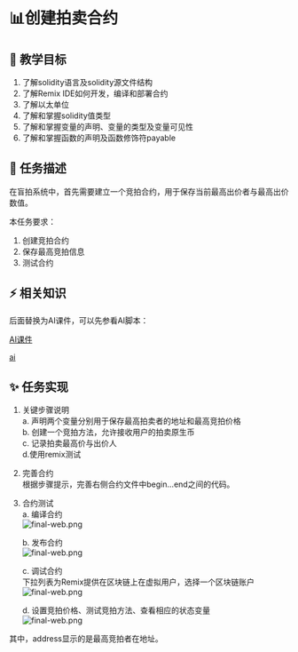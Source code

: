 # 📊创建拍卖合约

## **🚧 教学目标**

1. 了解solidity语言及solidity源文件结构
2. 了解Remix IDE如何开发，编译和部署合约
3. 了解以太单位
4. 了解和掌握solidity值类型
5. 了解和掌握变量的声明、变量的类型及变量可见性
6. 了解和掌握函数的声明及函数修饰符payable

## **💚 任务描述**

在盲拍系统中，首先需要建立一个竞拍合约，用于保存当前最高出价者与最高出价数值。

本任务要求：

1. 创建竞拍合约
2. 保存最高竞拍信息
3. 测试合约

## **⚡ 相关知识**

 后面替换为AI课件，可以先参看AI脚本：

[AI课件](https://docs.qq.com/sheet/DSmdHWWNoT25LTENl?tab=BB08J2)

<a href="https://docs.qq.com/sheet/DSmdHWWNoT25LTENl?tab=BB08J2" target="_blank">ai</a>

## **✨ 任务实现**

1. 关键步骤说明  
    a. 声明两个变量分别用于保存最高拍卖者的地址和最高竞拍价格  
    b. 创建一个竞拍方法，允许接收用户的拍卖原生币  
    c. 记录拍卖最高价与出价人  
    d.使用remix测试  
   
2. 完善合约  
根据步骤提示，完善右侧合约文件中begin...end之间的代码。  
  
3. 合约测试  
    a. 编译合约     
![final-web.png](https://i.postimg.cc/QxzD4kDb/1.png)  

    b. 发布合约     
![final-web.png](https://i.postimg.cc/TYb6LvVj/2.png)  

    c. 调试合约  
下拉列表为Remix提供在区块链上在虚拟用户，选择一个区块链账户  
![final-web.png](https://i.postimg.cc/8C6KwTCw/3.png)  

    d. 设置竞拍价格、测试竞拍方法、查看相应的状态变量    
![final-web.png](https://i.postimg.cc/8PfPLPfs/4.png)

其中，address显示的是最高竞拍者在地址。
